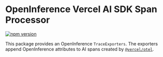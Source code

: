 # OpenInference Vercel AI SDK Span Processor

[![npm version](https://badge.fury.io/js/@arizeai%2Fopeninference-instrumentation.svg)](https://badge.fury.io/js/@arizeai%2Fopeninference-trace-exporter)

This package provides an OpenInference `TraceExporters`. The exporters append OpenInference attributes to AI spans created by [`@vercel/otel`](https://www.npmjs.com/package/@vercel/otel).
